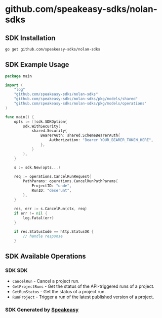 # github.com/speakeasy-sdks/nolan-sdks

<!-- Start SDK Installation -->
## SDK Installation

```bash
go get github.com/speakeasy-sdks/nolan-sdks
```
<!-- End SDK Installation -->

## SDK Example Usage
<!-- Start SDK Example Usage -->
```go
package main

import (
    "log"
    "github.com/speakeasy-sdks/nolan-sdks"
    "github.com/speakeasy-sdks/nolan-sdks/pkg/models/shared"
    "github.com/speakeasy-sdks/nolan-sdks/pkg/models/operations"
)

func main() {
    opts := []sdk.SDKOption{
        sdk.WithSecurity(
            shared.Security{
                BearerAuth: shared.SchemeBearerAuth{
                    Authorization: "Bearer YOUR_BEARER_TOKEN_HERE",
                },
            }
        ),
    }

    s := sdk.New(opts...)
    
    req := operations.CancelRunRequest{
        PathParams: operations.CancelRunPathParams{
            ProjectID: "unde",
            RunID: "deserunt",
        },
    }
    
    res, err := s.CancelRun(ctx, req)
    if err != nil {
        log.Fatal(err)
    }

    if res.StatusCode == http.StatusOK {
        // handle response
    }
```
<!-- End SDK Example Usage -->

<!-- Start SDK Available Operations -->
## SDK Available Operations

### SDK SDK

* `CancelRun` - Cancel a project run.
* `GetProjectRuns` - Get the status of the API-triggered runs of a project.
* `GetRunStatus` - Get the status of a project run.
* `RunProject` - Trigger a run of the latest published version of a project.
<!-- End SDK Available Operations -->

### SDK Generated by [Speakeasy](https://docs.speakeasyapi.dev/docs/using-speakeasy/client-sdks)

